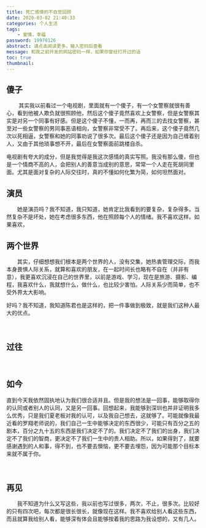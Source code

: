 ```yaml
---
title: 死亡感情的不自觉回顾
date: 2020-03-02 21:40:33
categories: 个人生活
tags:
    - 爱情，幸福
password: 19970126
abstract: 请点击阅读更多，输入密码后查看
message: 和我之前开发的网站密码一样，如果你曾经打开过的话
toc: true
thumbnail: 
---
```


## 傻子

　　  其实我以前看过一个电视剧，里面就有一个傻子，有一个女警察就很有善心，看到他被人欺负就很照顾他，然后这个傻子竟然喜欢上女警察，但是女警察其实是对另一个同事有好感。但是这个傻子不懂，一而再，再而三的去找女警察，甚至对一些女警察的男同事恶语相向，女警察非常受不了。再后来，这个傻子竟然几次以死相逼，女警察和她的同事劝说了很多次。最后这个傻子还是因为自己缠着别人，又由于其他琐事想不开，最后在女警察面前跳楼自杀。

​       电视剧有夸大的成分，但是我觉得是我这次感情的真实写照。我没有那么傻，但也是一个情商不高的人，会把别人的善意当成别的意思，常常一个人走在死胡同里面。尤其是面对复杂的人际交往时，真的不懂如何化繁为简，如何坦然面对。

## 演员

　　她是演员吗？我不知道，我只知道，她肯定比我看到的要复杂，复杂得多。当然复杂不是坏处，她在考虑很多东西，他在照顾每个人的情绪。我不喜欢这样。如果喜欢，



## 两个世界

　　其实，仔细想想我们根本是两个世界的人，没有交集，她热衷管理交际，而我本身畏惧人际关系，就算和喜欢的朋友，在一起时间长也略有不自在（并非有意），我更喜欢沉浸在自己的世界里，以前是游戏、学习，现在是旅游、摄影、编程，我喜欢什么，我就想什么，做什么，也比较少害怕。人际关系少而简单，也不受外界太大影响。

​      好吗？我不知道，我知道陈君也是这样的，把一件事做到极致，就是我们这种人最大的优点。

　

## 过往

　

## 如今

直到今天我依然固执地认为我们很合适并且。但是我的想法是一回事，能够取得你的认同或者别人的认同，又是另一回事。回想起来，我能够到深圳也并非证明我多么优秀，只是我们夏老板对我的认可，以及我自己想去，这就够了。可能就像我最近看的罗翔老师说的，我们自己一生中能够决定的东西很少，可能只有百分之五的剧本，百分之九十五的东西是我们决定不了的。我们决定不了我们的出身，我们决定不了我们的智商，更决定不了我们一生中的贵人相助。所以，如果得到了，就要感谢遇到的人和事，得不到，也不要去懊恼，更不要去埋怨，因为可能那个目标本来就不属于你。

　　

## 再见

　　我不知道为什么又写这些，我以前也写过很多，两次，不止，很多次。比较好的只有四次吧，每次都是很长很长，就像现在这样。我不喜欢给别人看这些东西，而且就算我给别人看，能够深有体会且能够按着我的思路为我设想的，又有几人。



